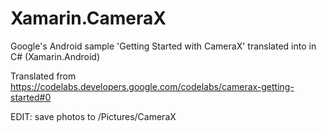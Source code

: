# Xamarin.CameraX
Google's Android sample 'Getting Started with CameraX'  translated into in C# (Xamarin.Android)

Translated from https://codelabs.developers.google.com/codelabs/camerax-getting-started#0

EDIT: save photos to /Pictures/CameraX
